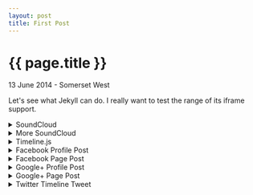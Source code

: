 ```yaml
---
layout: post
title: First Post
---
```


{{ page.title }}
================

<p class="meta">13 June 2014 - Somerset West</p>

Let's see what Jekyll can do. I really want to test the range of its iframe support.

<details>
<summary>SoundCloud</summary>
<iframe width="100%" height="166" scrolling="no" frameborder="no" src="https://w.soundcloud.com/player/?url=http%3A%2F%2Fapi.soundcloud.com%2Ftracks%2F36081674&amp;color=ff6600&amp;auto_play=false&amp;show_artwork=false">&nbsp;</iframe>
</details>

<details>
<summary>More SoundCloud</summary>
<iframe width="100%" height="450" scrolling="no" frameborder="no" src="https://w.soundcloud.com/player/?url=https%3A//api.soundcloud.com/playlists/33660659&amp;color=ff5500&amp;auto_play=false&amp;hide_related=false&amp;show_artwork=true&amp;show_comments=true&amp;show_user=true&amp;show_reposts=false"></iframe>
</details>

<details>
<summary>Timeline.js</summary>
<iframe src='http://cdn.knightlab.com/libs/timeline/latest/embed/index.html?source=0Agl_Dv6iEbDadHdKcHlHcTB5bzhvbF9iTWwyMmJHdkE&font=Bevan-PotanoSans&maptype=toner&lang=en&height=650' width='100%' height='650' frameborder='0'></iframe>
</details>

<details>
<summary>Facebook Profile Post</summary>
<div id="fb-root"></div> <script>(function(d, s, id) { var js, fjs = d.getElementsByTagName(s)[0]; if (d.getElementById(id)) return; js = d.createElement(s); js.id = id; js.src = "//connect.facebook.net/en_GB/all.js#xfbml=1"; fjs.parentNode.insertBefore(js, fjs); }(document, 'script', 'facebook-jssdk'));</script>
<div class="fb-post" data-href="https://www.facebook.com/W1M0R/posts/10152482340675803" data-width="466"><div class="fb-xfbml-parse-ignore"><a href="https://www.facebook.com/W1M0R/posts/10152482340675803">Post</a> by <a href="https://www.facebook.com/W1M0R">Willie Möller</a>.</div></div>
</details>

<details>
<summary>Facebook Page Post</summary>
<div id="fb-root"></div> <script>(function(d, s, id) { var js, fjs = d.getElementsByTagName(s)[0]; if (d.getElementById(id)) return; js = d.createElement(s); js.id = id; js.src = "//connect.facebook.net/en_GB/all.js#xfbml=1"; fjs.parentNode.insertBefore(js, fjs); }(document, 'script', 'facebook-jssdk'));</script>
<div class="fb-post" data-href="https://www.facebook.com/W1M02/photos/a.526457570794263.1073741827.389375914502430/539265562846797/?type=1" data-width="466"><div class="fb-xfbml-parse-ignore"><a href="https://www.facebook.com/W1M02/photos/a.526457570794263.1073741827.389375914502430/539265562846797/?type=1">Post</a> by <a href="https://www.facebook.com/W1M02">W1M0</a>.</div></div>
</details>

<details>
<summary>Google+ Profile Post</summary>
<!-- Place this tag where you want the widget to render. -->
<div class="g-post" data-href="https://plus.google.com/111192545216447618286/posts/T9pzjmHKXo8"></div>
</details>

<details>
<summary>Google+ Page Post</summary>
<!-- Place this tag where you want the widget to render. -->
<div class="g-post" data-href="https://plus.google.com/108943423036541186375/posts/42QR7yEjdHK"></div>
</details>

<details>
<summary>Twitter Timeline Tweet</summary>
<blockquote class="twitter-tweet" lang="en"><p>UNITY PRAYER (PENTECOST SUNDAY) Pray for all Pentecostal Churches. <a href="http://t.co/RZuZ9wCEgy">http://t.co/RZuZ9wCEgy</a> <a href="http://t.co/ZhGlnYQrD3">http://t.co/ZhGlnYQrD3</a> <a href="http://t.co/aTsvg0jpGq">pic.twitter.com/aTsvg0jpGq</a></p>&mdash; Willie Möller (@W1M0) <a href="https://twitter.com/W1M0/statuses/475742446849359872">June 8, 2014</a></blockquote>
<script async src="//platform.twitter.com/widgets.js" charset="utf-8"></script>
</details>
